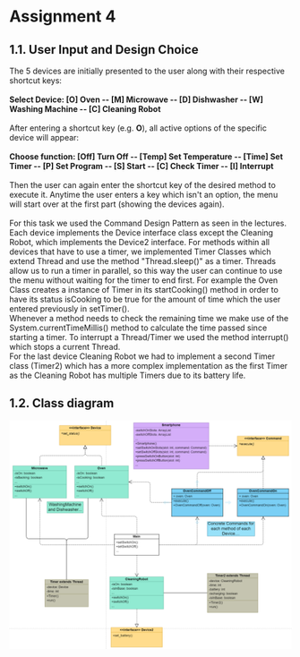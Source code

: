 # Assignment 4 <br/>
## 1.1. User Input and Design Choice <br/>
The 5 devices are initially presented to the user along with their respective shortcut keys: <br/><br/>
**Select Device: [O] Oven -- [M] Microwave -- [D] Dishwasher -- [W] Washing Machine -- [C] Cleaning Robot**<br/><br/>
After entering a shortcut key (e.g. **O**), all active options of the specific device will appear: <br/><br/>
**Choose function: [Off] Turn Off -- [Temp] Set Temperature -- [Time] Set Timer -- [P] Set Program -- [S] Start -- [C] Check Timer -- [I] Interrupt**<br/><br/>
Then the user can again enter the shortcut key of the desired method to execute it. Anytime the user enters a key which isn't an option, the menu will start over at the first part (showing the devices again).<br/><br/>
For this task we used the Command Design Pattern as seen in the lectures. Each device implements the Device interface class except the Cleaning Robot, which implements the Device2 interface. For methods within all devices that have to use a timer, we implemented Timer Classes which extend Thread and use the method "Thread.sleep()" as a timer. Threads allow us to run a timer in parallel, so this way the user can continue to use the menu without waiting for the timer to end first. For example the Oven Class creates a instance of Timer in its startCooking() method in order to have its status isCooking to be true for the amount of time which the user entered previously in setTimer().<br/>
Whenever a method needs to check the remaining time we make use of the System.currentTimeMillis() method to calculate the time passed since starting a timer. To interrupt a Thread/Timer we used the method interrupt() which stops a current Thread.<br/>
For the last device Cleaning Robot we had to implement a second Timer class (Timer2) which has a more complex implementation as the first Timer as the Cleaning Robot has multiple Timers due to its battery life.
## 1.2. Class diagram <br/>
![class_diagram](https://github.com/davebasler/BINF4241-group-16-/blob/master/Assignment%204/ClassDiagram.PNG)

